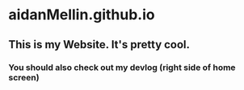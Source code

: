 # aidanMellin.github.io

## This is my Website. It's pretty cool.
### You should also check out my devlog (right side of home screen)
